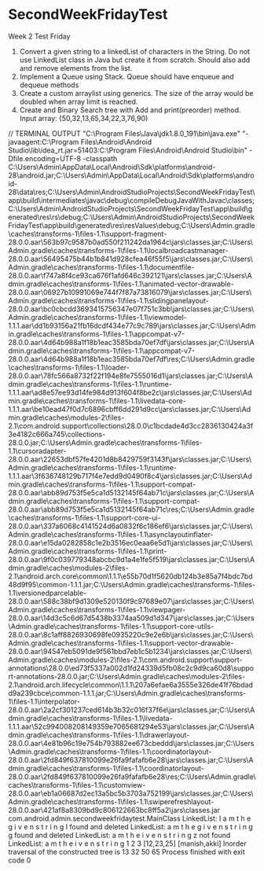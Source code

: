 # SecondWeekFridayTest

Week 2 Test Friday

1. Convert a given string to a linkedList of characters in the String. Do not use LinkedList class in Java but create it from scratch. Should also add and remove elements from the list.
2. Implement a Queue using Stack. Queue should have enqueue and dequeue methods
3. Create a custom arraylist using generics. The size of the array would be doubled when array limit is reached.
4. Create and Binary Search tree with Add and print(preorder) method.
Input array: {50,32,13,65,34,22,3,76,90)

// TERMINAL OUTPUT
"C:\Program Files\Java\jdk1.8.0_191\bin\java.exe" "-javaagent:C:\Program Files\Android\Android Studio\lib\idea_rt.jar=51403:C:\Program Files\Android\Android Studio\bin" -Dfile.encoding=UTF-8 -classpath C:\Users\Admin\AppData\Local\Android\Sdk\platforms\android-28\android.jar;C:\Users\Admin\AppData\Local\Android\Sdk\platforms\android-28\data\res;C:\Users\Admin\AndroidStudioProjects\SecondWeekFridayTest\app\build\intermediates\javac\debug\compileDebugJavaWithJavac\classes;C:\Users\Admin\AndroidStudioProjects\SecondWeekFridayTest\app\build\generated\res\rs\debug;C:\Users\Admin\AndroidStudioProjects\SecondWeekFridayTest\app\build\generated\res\resValues\debug;C:\Users\Admin\.gradle\caches\transforms-1\files-1.1\support-fragment-28.0.0.aar\563b97c9587b0ad550f211242da1964c\jars\classes.jar;C:\Users\Admin\.gradle\caches\transforms-1\files-1.1\localbroadcastmanager-28.0.0.aar\56495475b44b1b841d928cfea46f55f5\jars\classes.jar;C:\Users\Admin\.gradle\caches\transforms-1\files-1.1\documentfile-28.0.0.aar\f747a8f4ce93ca676f1afd646c392121\jars\classes.jar;C:\Users\Admin\.gradle\caches\transforms-1\files-1.1\animated-vector-drawable-28.0.0.aar\06927b10991069e744f7f87a73816079\jars\classes.jar;C:\Users\Admin\.gradle\caches\transforms-1\files-1.1\slidingpanelayout-28.0.0.aar\bc0cbcdd3693415756347e07f751c3bb\jars\classes.jar;C:\Users\Admin\.gradle\caches\transforms-1\files-1.1\viewmodel-1.1.1.aar\dd1b93156a21fb16dcdf434e77c9c789\jars\classes.jar;C:\Users\Admin\.gradle\caches\transforms-1\files-1.1\appcompat-v7-28.0.0.aar\4d64b988a1f18b1eac3585bda70ef7df\jars\classes.jar;C:\Users\Admin\.gradle\caches\transforms-1\files-1.1\appcompat-v7-28.0.0.aar\4d64b988a1f18b1eac3585bda70ef7df\res;C:\Users\Admin\.gradle\caches\transforms-1\files-1.1\loader-28.0.0.aar\78fc566a8732f22f194e8fe7555016d1\jars\classes.jar;C:\Users\Admin\.gradle\caches\transforms-1\files-1.1\runtime-1.1.1.aar\ad8e57ee93d14fe984d913f604f8be2c\jars\classes.jar;C:\Users\Admin\.gradle\caches\transforms-1\files-1.1\livedata-core-1.1.1.aar\be10ead47f0d7c6896cbff6dd291d9cc\jars\classes.jar;C:\Users\Admin\.gradle\caches\modules-2\files-2.1\com.android.support\collections\28.0.0\c1bcdade4d3cc2836130424a3f3e4182c666a745\collections-28.0.0.jar;C:\Users\Admin\.gradle\caches\transforms-1\files-1.1\cursoradapter-28.0.0.aar\22653dbf57fe4201d8b8429759f3143f\jars\classes.jar;C:\Users\Admin\.gradle\caches\transforms-1\files-1.1\runtime-1.1.1.aar\3f636748129b717f4e7edd9d0490f8c4\jars\classes.jar;C:\Users\Admin\.gradle\caches\transforms-1\files-1.1\support-compat-28.0.0.aar\abb89d753f5e5ca1d5132145f64ab71c\jars\classes.jar;C:\Users\Admin\.gradle\caches\transforms-1\files-1.1\support-compat-28.0.0.aar\abb89d753f5e5ca1d5132145f64ab71c\res;C:\Users\Admin\.gradle\caches\transforms-1\files-1.1\support-core-ui-28.0.0.aar\337a6068c4141524d6a0832f6c186ef6\jars\classes.jar;C:\Users\Admin\.gradle\caches\transforms-1\files-1.1\asynclayoutinflater-28.0.0.aar\e15da0282858c1e2b3516ec0eaa6e5d1\jars\classes.jar;C:\Users\Admin\.gradle\caches\transforms-1\files-1.1\print-28.0.0.aar\9f0c039779348abcbc9d1a4e1fe5f519\jars\classes.jar;C:\Users\Admin\.gradle\caches\modules-2\files-2.1\android.arch.core\common\1.1.1\e55b70d1f5620db124b3e85a7f4bdc7bd48d9f95\common-1.1.1.jar;C:\Users\Admin\.gradle\caches\transforms-1\files-1.1\versionedparcelable-28.0.0.aar\588c38bf9d1309e520130f9c97689e07\jars\classes.jar;C:\Users\Admin\.gradle\caches\transforms-1\files-1.1\viewpager-28.0.0.aar\14d3c5c6d67d5438b3374aa509d1d347\jars\classes.jar;C:\Users\Admin\.gradle\caches\transforms-1\files-1.1\support-core-utils-28.0.0.aar\8c1aff8826930698fe0935220c9e2e6b\jars\classes.jar;C:\Users\Admin\.gradle\caches\transforms-1\files-1.1\support-vector-drawable-28.0.0.aar\94547eb5091de9f561bbd7eb1c5b1234\jars\classes.jar;C:\Users\Admin\.gradle\caches\modules-2\files-2.1\com.android.support\support-annotations\28.0.0\ed73f5337a002d1fd24339d5fb08c2c9d9ca60d8\support-annotations-28.0.0.jar;C:\Users\Admin\.gradle\caches\modules-2\files-2.1\android.arch.lifecycle\common\1.1.1\207a6efae6a3555e326de41f76bdadd9a239cbce\common-1.1.1.jar;C:\Users\Admin\.gradle\caches\transforms-1\files-1.1\interpolator-28.0.0.aar\2a2cf301237ced614b3b32c016f37f6e\jars\classes.jar;C:\Users\Admin\.gradle\caches\transforms-1\files-1.1\livedata-1.1.1.aar\52c994008208149359e7065681294e53\jars\classes.jar;C:\Users\Admin\.gradle\caches\transforms-1\files-1.1\drawerlayout-28.0.0.aar\4e81b96c19e754b793882ee673cbeddd\jars\classes.jar;C:\Users\Admin\.gradle\caches\transforms-1\files-1.1\coordinatorlayout-28.0.0.aar\2fd849f637810099e26fa9fafafb6e28\jars\classes.jar;C:\Users\Admin\.gradle\caches\transforms-1\files-1.1\coordinatorlayout-28.0.0.aar\2fd849f637810099e26fa9fafafb6e28\res;C:\Users\Admin\.gradle\caches\transforms-1\files-1.1\customview-28.0.0.aar\eb1a06687d2ec13a5bc5b3703a752199\jars\classes.jar;C:\Users\Admin\.gradle\caches\transforms-1\files-1.1\swiperefreshlayout-28.0.0.aar\421af8a8309bd9c806122663bc8ff5a2\jars\classes.jar com.android.admin.secondweekfridaytest.MainClass
LinkedList: I   a m   t h e   g i v e n   s t r i n g 
I found and deleted
LinkedList:   a m   t h e   g i v e n   s t r i n g 
g found and deleted
LinkedList:   a m   t h e   i v e n   s t r i n g 
z not found
LinkedList:   a m   t h e   i v e n   s t r i n g 
1
2
3
[12,23,25]  [manish,akki]
Inorder traversal of the constructed tree is 
13 32 50 65 
Process finished with exit code 0
